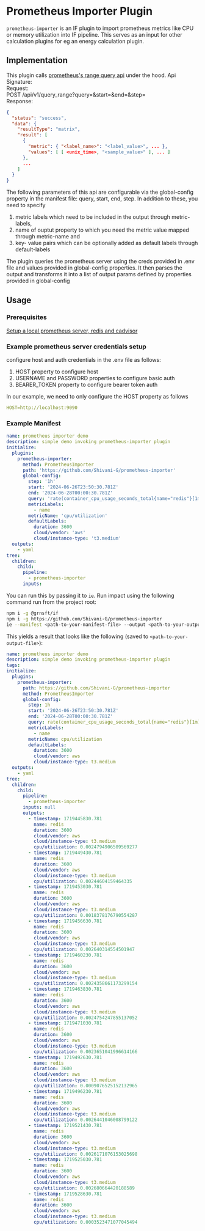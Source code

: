 # Prometheus Importer Plugin

`prometheus-importer` is an IF plugin to import prometheus metrics like CPU or memory utilization into IF pipeline. This serves as an input for other calculation plugins for eg an energy calculation plugin.

## Implementation

This plugin calls [prometheus's range query api](https://prometheus.io/docs/prometheus/latest/querying/api/#range-queries) under the hood. 
Api Signature:  
Request:  
POST /api/v1/query_range?query=&start=&end=&step=  
Response:  
```json
{
  "status": "success",
  "data": {
    "resultType": "matrix",
    "result": [
      {
        "metric": { "<label_name>": "<label_value>", ... },
        "values": [ [ <unix_time>, "<sample_value>" ], ... ]
      },
      ...
    ]
  }
}
```

The following parameters of this api are configurable via the global-config property in the manifest file: query, start, end, step. In addition to these, you need to specify
1. metric labels which need to be included in the output through metric-labels,
2. name of ouptut property to which you need the metric value mapped through metric-name and
3. key- value pairs which can be optionally added as default labels through default-labels

The plugin queries the prometheus server using the creds provided in .env file and values provided in global-config properties. It then parses the output and transforms it into a list of output params defined by properties provided in global-config

## Usage

### Prerequisites

[Setup a local prometheus server, redis and cadvisor](https://prometheus.io/docs/guides/cadvisor/)

### Example prometheus server credentials setup
configure host and auth credentials in the .env file as follows:
1. HOST property to configure host
2. USERNAME and PASSWORD properties to configure basic auth
3. BEARER_TOKEN property to configure bearer token auth

In our example, we need to only configure the HOST property as follows
```yaml
HOST=http://localhost:9090
```

### Example Manifest

```yaml
name: prometheus importer demo
description: simple demo invoking prometheus-importer plugin
initialize:
  plugins:
    prometheus-importer:
      method: PrometheusImporter
      path: 'https://github.com/Shivani-G/prometheus-importer'
      global-config:
        step: '1h'
        start: '2024-06-26T23:50:30.781Z'
        end: '2024-06-28T00:00:30.781Z'
        query: 'rate(container_cpu_usage_seconds_total{name="redis"}[1m])'
        metricLabels:
          - name
        metricName: 'cpu/utilization'
        defaultLabels:
          duration: 3600
          cloud/vendor: 'aws'
          cloud/instance-type: 't3.medium'
  outputs: 
    - yaml
tree:
  children:
    child:
      pipeline:
        - prometheus-importer
      inputs:
```

You can run this by passing it to `ie`. Run impact using the following command run from the project root:

```sh
npm i -g @grnsft/if
npm i -g https://github.com/Shivani-G/prometheus-importer
ie --manifest <path-to-your-manifest-file> --output <path-to-your-output-file>

```


This yields a result that looks like the following (saved to `<path-to-your-output-file>`):

```yaml
name: prometheus importer demo
description: simple demo invoking prometheus-importer plugin
tags:
initialize:
  plugins:
    prometheus-importer:
      path: https://github.com/Shivani-G/prometheus-importer
      method: PrometheusImporter
      global-config:
        step: 1h
        start: '2024-06-26T23:50:30.781Z'
        end: '2024-06-28T00:00:30.781Z'
        query: rate(container_cpu_usage_seconds_total{name="redis"}[1m])
        metricLabels:
          - name
        metricName: cpu/utilization
        defaultLabels:
          duration: 3600
          cloud/vendor: aws
          cloud/instance-type: t3.medium
  outputs: 
    - yaml
tree:
  children:
    child:
      pipeline:
        - prometheus-importer
      inputs: null
      outputs:
        - timestamp: 1719445830.781
          name: redis
          duration: 3600
          cloud/vendor: aws
          cloud/instance-type: t3.medium
          cpu/utilization: 0.0024794906509569277
        - timestamp: 1719449430.781
          name: redis
          duration: 3600
          cloud/vendor: aws
          cloud/instance-type: t3.medium
          cpu/utilization: 0.00244604159464335
        - timestamp: 1719453030.781
          name: redis
          duration: 3600
          cloud/vendor: aws
          cloud/instance-type: t3.medium
          cpu/utilization: 0.0018378176790554287
        - timestamp: 1719456630.781
          name: redis
          duration: 3600
          cloud/vendor: aws
          cloud/instance-type: t3.medium
          cpu/utilization: 0.002640314554501947
        - timestamp: 1719460230.781
          name: redis
          duration: 3600
          cloud/vendor: aws
          cloud/instance-type: t3.medium
          cpu/utilization: 0.0024358661173299154
        - timestamp: 1719463830.781
          name: redis
          duration: 3600
          cloud/vendor: aws
          cloud/instance-type: t3.medium
          cpu/utilization: 0.0024754247855137052
        - timestamp: 1719471030.781
          name: redis
          duration: 3600
          cloud/vendor: aws
          cloud/instance-type: t3.medium
          cpu/utilization: 0.0023651041996614166
        - timestamp: 1719492630.781
          name: redis
          duration: 3600
          cloud/vendor: aws
          cloud/instance-type: t3.medium
          cpu/utilization: 0.0009076525152132965
        - timestamp: 1719496230.781
          name: redis
          duration: 3600
          cloud/vendor: aws
          cloud/instance-type: t3.medium
          cpu/utilization: 0.0026441046008799122
        - timestamp: 1719521430.781
          name: redis
          duration: 3600
          cloud/vendor: aws
          cloud/instance-type: t3.medium
          cpu/utilization: 0.0026171076153025698
        - timestamp: 1719525030.781
          name: redis
          duration: 3600
          cloud/vendor: aws
          cloud/instance-type: t3.medium
          cpu/utilization: 0.002680664420188589
        - timestamp: 1719528630.781
          name: redis
          duration: 3600
          cloud/vendor: aws
          cloud/instance-type: t3.medium
          cpu/utilization: 0.0003523471077045494
```
